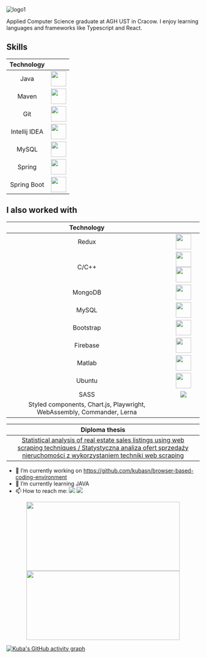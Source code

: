 ![logo1](https://user-images.githubusercontent.com/45312091/232583260-8e4cf6e7-4653-4a52-b02e-c49a7744cc83.gif)

Applied Computer Science graduate at AGH UST in Cracow. I enjoy learning languages and frameworks like Typescript and React.

## Skills

| Technology |  |
| :---: | :---: |
| Java | <img src="https://cdn.jsdelivr.net/gh/devicons/devicon/icons/java/java-original.svg" height="40" width="40"/> |
| Maven | <img src="https://cdn.jsdelivr.net/gh/devicons/devicon/icons/javascript/javascript-original.svg" height="40" width="40" /> |
| Git | <img src="https://cdn.jsdelivr.net/gh/devicons/devicon/icons/html5/html5-original.svg" height="40" width="40" /> |
| Intellij IDEA | <img src="https://cdn.jsdelivr.net/gh/devicons/devicon/icons/css3/css3-original.svg" height="40" width="40" /> |
| MySQL | <img src="https://cdn.jsdelivr.net/gh/devicons/devicon/icons/tailwindcss/tailwindcss-original-wordmark.svg" height="40" width="40" /> |
| Spring | <img src="https://cdn.jsdelivr.net/gh/devicons/devicon/icons/typescript/typescript-original.svg" height="40" width="40" /> |
| Spring Boot | <img src="https://cdn.jsdelivr.net/gh/devicons/devicon/icons/nodejs/nodejs-original.svg" height="40" width="40" /> |

## I also worked with

| Technology |  |
| :---: | :---: |
| Redux | <img src="https://cdn.jsdelivr.net/gh/devicons/devicon/icons/redux/redux-original.svg" height="40" width="40" />     |
| C/C++ | <img src="https://cdn.jsdelivr.net/gh/devicons/devicon/icons/c/c-original.svg" height="40" width="40" /> <img src="https://cdn.jsdelivr.net/gh/devicons/devicon/icons/cplusplus/cplusplus-original.svg" height="40" width="40" />    |
| MongoDB | <img src="https://cdn.jsdelivr.net/gh/devicons/devicon/icons/mongodb/mongodb-original-wordmark.svg" height="40" width="40" /> |
| MySQL | <img src="https://cdn.jsdelivr.net/gh/devicons/devicon/icons/mysql/mysql-original-wordmark.svg" height="40" width="40" /> |
| Bootstrap | <img src="https://cdn.jsdelivr.net/gh/devicons/devicon/icons/bootstrap/bootstrap-original-wordmark.svg" height="40" width="40" /> |
| Firebase | <img src="https://cdn.jsdelivr.net/gh/devicons/devicon/icons/firebase/firebase-plain-wordmark.svg" height="40" width="40" /> |
| Matlab | <img src="https://cdn.jsdelivr.net/gh/devicons/devicon/icons/matlab/matlab-original.svg" height="40" width="40" /> |
| Ubuntu | <img src="https://cdn.jsdelivr.net/gh/devicons/devicon/icons/ubuntu/ubuntu-plain-wordmark.svg" height="40" width="40" /> |
| SASS | <img src="https://cdn.jsdelivr.net/gh/devicons/devicon/icons/sass/sass-original.svg" />|
| Styled components, Chart.js, Playwright, WebAssembly, Commander, Lerna | |

| Diploma thesis |
| :---: |
|  <a href="https://github.com/kubasn/praca-inzynierska-engineer-thesis-"> Statistical analysis of real estate sales listings using web scraping techniques / Statystyczna analiza ofert sprzedaży nieruchomości z wykorzystaniem techniki web scraping </a>   |

          
- 🔭 I’m currently working on https://github.com/kubasn/browser-based-coding-environment 
- 🌱 I’m currently learning JAVA
- 📫 How to reach me: <a href = "mailto:sosinkuba@gmail.com"><img src="https://img.shields.io/badge/-Gmail-%23333?style=for-the-badge&logo=gmail&logoColor=white" target="_blank"></a> <a href="https://www.linkedin.com/in/jakub-sosin-6a3866242/" target="_blank"><img src="https://img.shields.io/badge/-LinkedIn-%230077B5?style=for-the-badge&logo=linkedin&logoColor=white" target="_blank"></a> 



<div align="center">
  <a href="https://github.com/kubasn">
  <img height="180" width="400" src="https://github-readme-stats.vercel.app/api?username=kubasn&show_icons=true&theme=tokyonight&include_all_commits=true&count_private=true"/>
  <img height="180" width="400" src="https://github-readme-stats.vercel.app/api/top-langs/?username=kubasn&layout=compact&langs_count=7&theme=tokyonight"/>
</div>

[![Kuba's GitHub activity graph](https://activity-graph.herokuapp.com/graph?username=kubasn&&theme=xcode)](https://github.com/kubasn)

